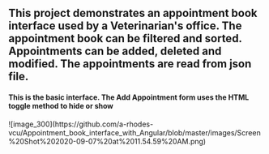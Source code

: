 <h2> This project demonstrates an appointment book interface used by a Veterinarian's office. The appointment book can be filtered and sorted. Appointments can be added, deleted and modified. The appointments are read from json file. </h2>

<h4>This is the basic interface. The Add Appointment form uses the HTML toggle method to hide or show</h4>
![image_300](https://github.com/a-rhodes-vcu/Appointment_book_interface_with_Angular/blob/master/images/Screen%20Shot%202020-09-07%20at%2011.54.59%20AM.png)

